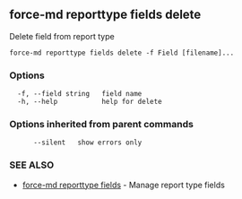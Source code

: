 ## force-md reporttype fields delete

Delete field from report type

```
force-md reporttype fields delete -f Field [filename]...
```

### Options

```
  -f, --field string   field name
  -h, --help           help for delete
```

### Options inherited from parent commands

```
      --silent   show errors only
```

### SEE ALSO

* [force-md reporttype fields](force-md_reporttype_fields.md)	 - Manage report type fields

